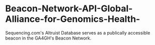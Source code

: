 # Beacon-Network-API-Global-Alliance-for-Genomics-Health-
Sequencing.com's Altruist Database serves as a publically accessible beacon in the GA4GH's Beacon Network.
